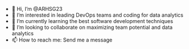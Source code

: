 - 👋 Hi, I’m @ARHSG23
- 👀 I’m interested in leading DevOps teams and coding for data analytics
- 🌱 I’m currently learning the best software development techniques
- 💞️ I’m looking to collaborate on maximizing team potential and data analytics
- 📫 How to reach me: Send me a message

<!---
ARHSG23/ARHSG23 is a ✨ special ✨ repository because its `README.md` (this file) appears on your GitHub profile.
You can click the Preview link to take a look at your changes.
--->
